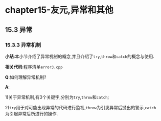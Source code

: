 # chapter15-友元,异常和其他

## 15.3 异常

### 15.3.3 异常机制

**小结**:本小节介绍了异常机制的概念,并且介绍了`try`,`throw`和`catch`的概念与使用.

**相关代码**:程序清单`error3.cpp`

**Q**:如何理解异常机制?

**A**:

1)关于异常机制,有3个关键字,分别为`try`,`throw`和`catch`;

2)`try`用于对可能出现异常的代码进行监视,`throw`为引发异常后抛出的警示,`catch`为引起异常后所进行的操作.

